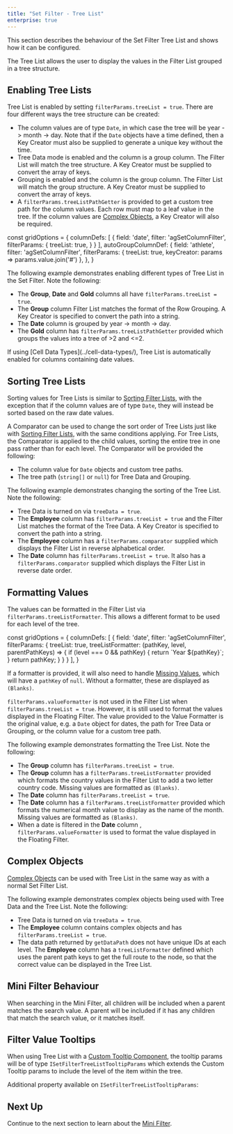 ```yaml
---
title: "Set Filter - Tree List"
enterprise: true
---
```


This section describes the behaviour of the Set Filter Tree List and shows how it can be configured.

The Tree List allows the user to display the values in the Filter List grouped in a tree structure.

<image-caption src="filter-set-tree-list/resources/set-filter-tree-list.png" alt="Filter Tree List" constrained="true" centered="true" toggledarkmode="true" width="18rem"></image-caption>

## Enabling Tree Lists

Tree List is enabled by setting `filterParams.treeList = true`. There are four different ways the tree structure can be created:
- The column values are of type `Date`, in which case the tree will be year -> month -> day. Note that if the `Date` objects have a time defined, then a Key Creator must also be supplied to generate a unique key without the time.
- Tree Data mode is enabled and the column is a group column. The Filter List will match the tree structure. A Key Creator must be supplied to convert the array of keys.
- Grouping is enabled and the column is the group column. The Filter List will match the group structure. A Key Creator must be supplied to convert the array of keys.
- A `filterParams.treeListPathGetter` is provided to get a custom tree path for the column values. Each row must map to a leaf value in the tree. If the column values are [Complex Objects](/filter-set-filter-list/#complex-objects), a Key Creator will also be required.

<interface-documentation interfaceName='ISetFilterParams' names='["treeListPathGetter","keyCreator"]' config='{"description":""}'></interface-documentation>

<snippet>
const gridOptions = {
    columnDefs: [
        {
            field: 'date',
            filter: 'agSetColumnFilter',
            filterParams: {
                treeList: true,
            }
        }
    ],
    autoGroupColumnDef: {
        field: 'athlete',
        filter: 'agSetColumnFilter',
        filterParams: {
            treeList: true,
            keyCreator: params => params.value.join('#')
        },
    },
}
</snippet>

The following example demonstrates enabling different types of Tree List in the Set Filter. Note the following:

- The **Group**, **Date** and **Gold** columns all have `filterParams.treeList = true`.
- The **Group** column Filter List matches the format of the Row Grouping. A Key Creator is specified to convert the path into a string.
- The **Date** column is grouped by year -> month -> day.
- The **Gold** column has `filterParams.treeListPathGetter` provided which groups the values into a tree of >2 and \<=2.

<grid-example title='Filter Tree List' name='filter-tree-list' type='generated' options='{ "enterprise": true, "modules": ["clientside", "setfilter", "menu", "columnpanel", "filterpanel"] }'></grid-example>

<note>
If using [Cell Data Types](../cell-data-types/), Tree List is automatically enabled for columns containing date values.
</note>

## Sorting Tree Lists

Sorting values for Tree Lists is similar to [Sorting Filter Lists](/filter-set-filter-list/#sorting-filter-lists), with the exception that if the column values are of type `Date`, they will instead be sorted based on the raw date values.

A Comparator can be used to change the sort order of Tree Lists just like with [Sorting Filter Lists](/filter-set-filter-list/#sorting-filter-lists), with the same conditions applying. For Tree Lists, the Comparator is applied to the child values, sorting the entire tree in one pass rather than for each level. The Comparator will be provided the following:
- The column value for `Date` objects and custom tree paths.
- The tree path (`string[]` or `null`) for Tree Data and Grouping.

The following example demonstrates changing the sorting of the Tree List. Note the following:

- Tree Data is turned on via `treeData = true`.
- The **Employee** column has `filterParams.treeList = true` and the Filter List matches the format of the Tree Data. A Key Creator is specified to convert the path into a string.
- The **Employee** column has a `filterParams.comparator` supplied which displays the Filter List in reverse alphabetical order.
- The **Date** column has `filterParams.treeList = true`. It also has a `filterParams.comparator` supplied which displays the Filter List in reverse date order.

<grid-example title='Sorting Tree Lists' name='sorting-tree-lists' type='generated' options='{ "enterprise": true, "modules": ["clientside", "setfilter", "menu", "columnpanel", "filterpanel"] }'></grid-example>

## Formatting Values

The values can be formatted in the Filter List via `filterParams.treeListFormatter`. This allows a different format to be used for each level of the tree.

<interface-documentation interfaceName='ISetFilterParams' names='["treeListFormatter"]' config='{"description":""}'></interface-documentation>

<snippet>
const gridOptions = {
    columnDefs: [
        {
            field: 'date',
            filter: 'agSetColumnFilter',
            filterParams: {
                treeList: true,
                treeListFormatter: (pathKey, level, parentPathKeys) => {
                    if (level === 0 && pathKey) {
                        return `Year ${pathKey}`;
                    }
                    return pathKey;
                }
            }
        }
    ],
}
</snippet>

If a formatter is provided, it will also need to handle [Missing Values](/filter-set-filter-list/#missing-values), which will have a `pathKey` of `null`. Without a formatter, these are displayed as `(Blanks)`.

`filterParams.valueFormatter` is not used in the Filter List when `filterParams.treeList = true`. However, it is still used to format the values displayed in the Floating Filter. The value provided to the Value Formatter is the original value, e.g. a `Date` object for dates, the path for Tree Data or Grouping, or the column value for a custom tree path.

The following example demonstrates formatting the Tree List. Note the following:

- The **Group** column has `filterParams.treeList = true`.
- The **Group** column has a `filterParams.treeListFormatter` provided which formats the country values in the Filter List to add a two letter country code. Missing values are formatted as `(Blanks)`.
- The **Date** column has `filterParams.treeList = true`.
- The **Date** column has a `filterParams.treeListFormatter` provided which formats the numerical month value to display as the name of the month. Missing values are formatted as `(Blanks)`.
- When a date is filtered in the **Date** column , `filterParams.valueFormatter` is used to format the value displayed in the Floating Filter.

<grid-example title='Formatting Tree List Values' name='formatting-tree-list-values' type='generated' options='{ "enterprise": true, "modules": ["clientside", "setfilter", "menu", "columnpanel", "filterpanel"] }'></grid-example>

## Complex Objects

[Complex Objects](/filter-set-filter-list/#complex-objects) can be used with Tree List in the same way as with a normal Set Filter List.

The following example demonstrates complex objects being used with Tree Data and the Tree List. Note the following:

- Tree Data is turned on via `treeData = true`.
- The **Employee** column contains complex objects and has `filterParams.treeList = true`.
- The data path returned by `getDataPath` does not have unique IDs at each level. The **Employee** column has a `treeListFormatter` defined which uses the parent path keys to get the full route to the node, so that the correct value can be displayed in the Tree List.

<grid-example title='Tree List Complex Objects' name='tree-list-complex-objects' type='generated' options='{ "enterprise": true, "modules": ["clientside", "setfilter", "menu", "columnpanel", "filterpanel"] }'></grid-example>

## Mini Filter Behaviour

 When searching in the Mini Filter, all children will be included when a parent matches the search value. A parent will be included if it has any children that match the search value, or it matches itself.

## Filter Value Tooltips

When using Tree List with a [Custom Tooltip Component](/component-tooltip/), the tooltip params will be of type `ISetFilterTreeListTooltipParams` which extends the Custom Tooltip params to include the level of the item within the tree.

Additional property available on `ISetFilterTreeListTooltipParams`:

<interface-documentation interfaceName='ISetFilterTreeListTooltipParams' names='["level"]' config='{"description":""}'></interface-documentation>

## Next Up

Continue to the next section to learn about the [Mini Filter](/filter-set-mini-filter/).

